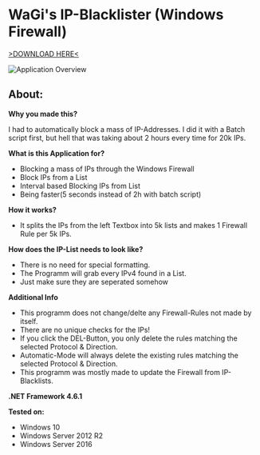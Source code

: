# WaGi's IP-Blacklister (Windows Firewall)
[>DOWNLOAD HERE<](/releases/)  
 
![Application Overview](https://i.imgur.com/uBFNba4.png)



## About:

__Why you made this?__

I had to automatically block a mass of IP-Addresses. I did it with a Batch script first, but hell that was taking about 2 hours every time for 20k IPs.

__What is this Application for?__

* Blocking a mass of IPs through the Windows Firewall
* Block IPs from a List
* Interval based Blocking IPs from List
* Being faster(5 seconds instead of 2h with batch script)

__How it works?__

* It splits the IPs from the left Textbox into 5k lists and makes 1 Firewall Rule per 5k IPs.

__How does the IP-List needs to look like?__

* There is no need for special formatting.
* The Programm will grab every IPv4 found in a List.
* Just make sure they are seperated somehow

__Additional Info__
* This programm does not change/delte any Firewall-Rules not made by itself.
* There are no unique checks for the IPs!
* If you click the DEL-Button, you only delete the rules matching the selected Protocol & Direction.
* Automatic-Mode will always delete the existing rules matching the selected Protocol & Direction.
* This programm was mostly made to update the Firewall from IP-Blacklists.

__.NET Framework 4.6.1__

__Tested on:__
* Windows 10
* Windows Server 2012 R2
* Windows Server 2016
